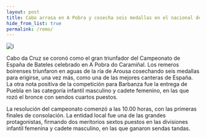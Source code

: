 ```yaml
---
layout: post
title: Cabo arrasa en A Pobra y cosecha seis medallas en el nacional de bateles
hide_from_list: true
permalink: /remo/
---
```

![i](https://cflvdg.avoz.es/sc/UNjMzqFMuy09HRK23RpvIsufDCc=/768x/2024/04/28/00121714329602217432322/Foto/B_20240428_172140001.jpg)


Cabo da Cruz se coronó como el gran triunfador del Campeonato de España de Bateles celebrado en A Pobra do Caramiñal. Los remeros boirenses triunfaron en aguas de la ría de Arousa cosechando seis medallas para erigirse, una vez más, como una de las mejores canteras de España. La otra nota positiva de la competición para Barbanza fue la entrega de Puebla en las categoría infantil masculino y cadete femenino, en las que rozó el bronce con sendos cuartos puestos.

La resolución del campeonato comenzó a las 10.00 horas, con las primeras finales de consolación. La entidad local fue una de las grandes protagonistas, firmando dos meritorios sextos puestos en las divisiones infantil femenina y cadete masculino, en las que ganaron sendas tandas.
